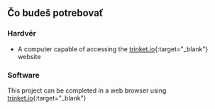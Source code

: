 ## Čo budeš potrebovať

### Hardvér

+ A computer capable of accessing the [trinket.io](https://trinket.io){:target="_blank"} website

### Software

This project can be completed in a web browser using [trinket.io](https://trinket.io){:target="_blank"}